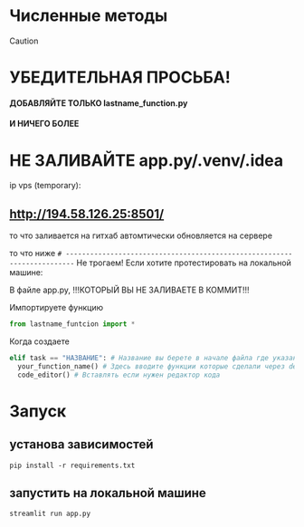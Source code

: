 # Численные методы

> [!CAUTION]
> # УБЕДИТЕЛЬНАЯ ПРОСЬБА!
> #### ДОБАВЛЯЙТЕ ТОЛЬКО lastname_function.py
> #### И НИЧЕГО БОЛЕЕ
> # НЕ ЗАЛИВАЙТЕ app.py/.venv/.idea


ip vps (temporary): 
## http://194.58.126.25:8501/
то что заливается на гитхаб автомтически обновляется на сервере

то что ниже 
`# ------------------------------------------------------------------------`
Не трогаем!
Если хотите протестировать на локальной машине:

В файле app.py, !!!КОТОРЫЙ ВЫ НЕ ЗАЛИВАЕТЕ В КОММИТ!!!

Импортируете функцию
```py
from lastname_funtcion import *
```

Когда создаете 
```py
elif task == "НАЗВАНИЕ": # Название вы берете в начале файла где указаны все темы sectionX_themes = ["НАЗВАНИЕ"]
  your_function_name() # Здесь вводите функции которые сделали через def
  code_editor() # Вставлять если нужен редактор кода
``` 

# Запуск
## установа зависимостей 
`pip install -r requirements.txt`

## запустить на локальной машине
`streamlit run app.py`
